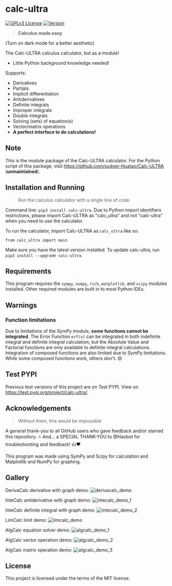 # calc-ultra

[![GPLv3 License](https://img.shields.io/badge/License-MIT-green.svg)](https://opensource.org/license/mit/) [![Version](https://img.shields.io/badge/Version-1.3.3-blue.svg)](https://github.com/sudoer-Huatao/Calc-ULTRA_Calculus-Calculator)

> **Calculus made easy**

(Turn on dark mode for a better aesthetic)

The Calc-ULTRA calculus calculator, but as a module!

- Little Python background knowledge needed!

Supports:

- Derivatives
- Partials
- Implicit differentiation
- Antiderivatives
- Definite integrals
- Improper integrals
- Double integrals
- Solving (sets) of equation(s)
- Vector/matrix operations
- **A perfect interface to do calculations!**  

## Note

This is the module package of the Calc-ULTRA calculator. For the Python script of this package, visit <https://github.com/sudoer-Huatao/Calc-ULTRA> (**unmaintained**).

## Installation and Running

> Run the calculus calculator with a single line of code

Command line: `pip3 install calc-ultra`.
Due to Python import identifiers restrictions, please import Calc-ULTRA as "calc_ultra" and not "calc-ultra" when you need to use the calculator.

To run the calculator, import Calc-ULTRA as `calc_ultra` like so:

`from calc_ultra import main`

Make sure you have the latest version installed. To update calc-ultra, run `pip3 install --upgrade calc-ultra`.

## Requirements

This program requires the `sympy`,  `numpy`, `rich`, `matplotlib`, and `scipy` modules installed. Other required modules are built in to most Python IDEs.

## Warnings

### Function limitations

Due to limitations of the SymPy module, **some functions cannot be integrated**. The Error Function `erf(x)` can be integrated in both indefinite integral and definite integral calculation, but the Absolute Value and Factorial functions are only available to definite integral calculations. Integration of composed functions are also limited due to SymPy limitations. While some composed functions work, others don't. 😟

## Test PYPI

Previous test versions of this project are on Test PYPI. View on <https://test.pypi.org/project/calc-ultra/>.

## Acknowledgements

> Without them, this would be impossible

A general thank-you to all GitHub users who gave feedback and/or starred this repository. ⭐️
And... a SPECIAL THANK-YOU to @Haobot for troubleshooting and feedback! 👍❤️

This program was made using SymPy and Scipy for calculation and Matplotlib and NumPy for graphing.

## Gallery

DerivaCalc derivative with graph demo:
![derivacalc_demo](https://github.com/sudoer-Huatao/calc_ultra/assets/135504586/22f7f674-81b4-4e5f-9bff-586d94c1976f "derivacalc_demo")

InteCalc antiderivative with graph demo:
![intecalc_demo_1](https://github.com/sudoer-Huatao/calc_ultra/assets/135504586/1035a5af-cf04-46c1-b2e3-ec5eff08c58d "intecalc_demo_1")

InteCalc definite integral with graph demo:
![intecalc_demo_2](https://github.com/sudoer-Huatao/calc_ultra/assets/135504586/42a127af-17f6-4608-a6aa-9029cf00e973 "intecalc_demo_2")

LimCalc limit demo:
![limcalc_demo](https://github.com/sudoer-Huatao/calc_ultra/assets/135504586/bb08db05-9b1b-4204-9d98-d4a3baa2167d "limcalc_demo")

AlgCalc equation solver demo:
![algcalc_demo_1](https://github.com/sudoer-Huatao/calc_ultra/assets/135504586/7d2bdad0-572c-4eec-8644-2837a0689154 "algcalc_demo_1")

AlgCalc vector operation demo:
![algcalc_demo_2](https://github.com/sudoer-Huatao/calc_ultra/assets/135504586/28c5143b-93fc-4165-b8d9-572d1ab00da8 "algcalc_demo_2")

AlgCalc matrix operation demo:
![algcalc_demo_3](https://github.com/sudoer-Huatao/calc_ultra/assets/135504586/b6d11f38-b5b8-42ed-b4b3-664c65207664 "algcalc_demo_3")

## License

This project is licensed under the terms of the MIT license.
